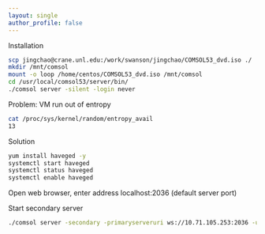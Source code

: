 ```yaml
---
layout: single
author_profile: false
---
```


Installation
```bash
scp jingchao@crane.unl.edu:/work/swanson/jingchao/COMSOL53_dvd.iso ./
mkdir /mnt/comsol
mount -o loop /home/centos/COMSOL53_dvd.iso /mnt/comsol
cd /usr/local/comsol53/server/bin/
./comsol server -silent -login never
```

Problem: VM run out of entropy
```bash
cat /proc/sys/kernel/random/entropy_avail
13
```

Solution
```bash
yum install haveged -y
systemctl start haveged
systemctl status haveged
systemctl enable haveged
```

Open web browser, enter address localhost:2036 (default server port)

Start secondary server
```bash
./comsol server -secondary -primaryserveruri ws://10.71.105.253:2036 -user comsoladmin -serviceport 2036
```
